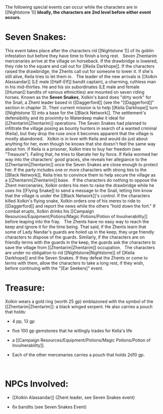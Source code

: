 The following special events can occur while the characters are in [[Nightstone 1]] **Ideally, the characters are 2nd level before either event occurs.**

# **Seven Snakes:**

This event takes place after the characters rid [[Nightstone 1]] of its goblin infestation but before they have time to finish a long rest.
 
Seven Zhentarim mercenaries arrive at the village on horseback. If the drawbridge is lowered, they ride to the square and call out for [[Keila Darkhope]]. If the characters raised the drawbridge, the Zhents call out for someone to lower it. If she's still alive, Keila tries to let them in.
 
The leader of the new arrivals is [[Xolkin Alassandar]] (LE male [[Half-Elf]] bandit captain), a charming, ruthless man in his mid-thirties. He and his six subordinates (LE male and female [[Human]] bandits of various ethnicities) are mounted on seven riding horses. Known as the **Seven Snakes**, Xolkin's band does "dirty work" for the Snail, a Zhent leader based in [[Daggerford]] (see the "[[Daggerford]]" section in chapter 3). Their current mission is to help [[Keila Darkhope]] turn [[Nightstone 1]] into a base for the [[Black Network]]. The settlement's defensibility and its proximity to Waterdeep make it ideal for [[Zhentarim|Zhentarim]] operations. The Seven Snakes had planned to infiltrate the village posing as bounty hunters in search of a wanted criminal (Keila), but they drop the ruse once it becomes apparent that the village is mostly abandoned.
 
Xolkin is in love with Keila and would do just about anything for her, even though he knows that she doesn't feel the same way about him. If Keila is a prisoner, Xolkin tries to buy her freedom (see "Treasure"). Failing that, he tries to liberate her by force. If Keila wormed her way into the characters' good graces, she reveals her allegiance to the [[Zhentarim|Zhentarim]] once the Seven Snakes are close enough to protect her. If the party includes one or more characters with strong ties to the [[Black Network]], Keila tries to convince them to help secure the village as a [[Zhentarim|Zhentarim]] base.
 
If the characters do nothing to oppose the Zhent mercenaries, Xolkin orders his men to raise the drawbridge while he uses his [[Flying Snake]] to send a message to the Snail, letting him know that the village is under the [[Black Network]]'s control. If the characters killed Xolkin's flying snake, Xolkin orders one of his meres to ride to [[Daggerford]] and report the news while the others "hold down the fort." If combat erupts, Xolkin drinks his [[Campaign Resources/Equipment/Potions/Magic Potions/Potion of Invulnerability]] before leaping into the fray.
 
The Zhents have no easy way to reach the keep and ignore it for the time being. That said, if the Zhents learn that some of Lady Nandar's guards are holed up in the keep, they urge friendly characters to dispose of the guards. Similarly, if the characters are on friendly terms with the guards in the keep, the guards ask the characters to save the village from [[Zhentarim|Zhentarim]] occupation.
 
The characters are under no obligation to rid [[Nightstone|Nightstone]] of [[Keila Darkhope]] and the Seven Snakes. If they defeat the Zhents or come to terms with them, allow the characters to take a long rest, if they wish, before continuing with the "[Ear Seekers]" event.
 
# **Treasure:** 

Xolkin wears a gold ring (worth 25 gp) emblazoned with the symbol of the [[Zhentarim|Zhentarim]]: a black winged serpent. He also carries a pouch that holds:

-   4 pp, 13 gp

-   five 100 gp gemstones that he willingly trades for Kella's life

-   a [[Campaign Resources/Equipment/Potions/Magic Potions/Potion of Invulnerability]].

-   Each of the other mercenaries carries a pouch that holds 2d10 gp.

 
# **NPCs Involved:**

-   [[Xolkin Alassandar]] (Zhent leader, see Seven Snakes event)

-   6x bandits (see Seven Snakes Event)